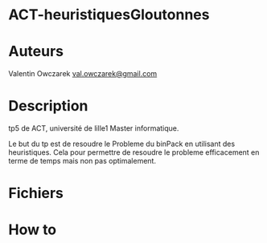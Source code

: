 ACT-heuristiquesGloutonnes
==========================

Auteurs
=======
Valentin Owczarek val.owczarek@gmail.com

Description
===========

tp5 de ACT, université de lille1 Master informatique.

Le but du tp est de resoudre le Probleme du binPack en utilisant des heuristiques.
Cela pour permettre de resoudre le probleme efficacement en terme de temps mais non pas
optimalement.


Fichiers
========



How to
======
